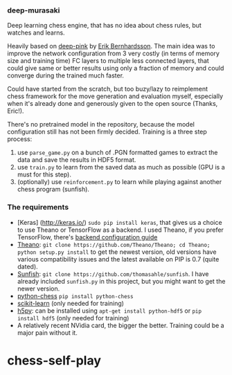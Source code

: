 ### deep-murasaki

Deep learning chess engine, that has no idea about chess rules, but watches and learns.

Heavily based on [deep-pink](https://github.com/erikbern/deep-pink) by [Erik Bernhardsson](http://erikbern.com). The main idea was to improve the network configuration from 3 very costly (in terms of memory size and training time) FC layers to multiple less connected layers, that could give same or better results using only a fraction of memory and could converge during the trained much faster.

Could have started from the scratch, but too buzy/lazy to reimplement chess framework for the move generation and evaluation myself, especially when it's already done and generously given to the open source (Thanks, Eric!).

There's no pretrained model in the repository, because the model configuration still has not been firmly decided. Training is a three step process:

1. use `parse_game.py` on a bunch of .PGN formatted games to extract the data and save the results in HDF5 format.
2. use `train.py` to learn from the saved data as much as possible (GPU is a must for this step).
3. (optionally) use `reinforcement.py` to learn while playing against another chess program (sunfish).

### The requirements

* [Keras] (http://keras.io/) `sudo pip install keras`, that gives us a choice to use Theano or TensorFlow as a backend. I used Theano, if you prefer TensorFlow, there's [backend configuration guide](http://keras.io/backend/)
* [Theano](https://github.com/Theano/Theano): `git clone https://github.com/Theano/Theano; cd Theano; python setup.py install` to get the newest version, old versions have various compatibility issues and the latest available on PIP is 0.7 (quite dated).
* [Sunfish](https://github.com/thomasahle/sunfish): `git clone https://github.com/thomasahle/sunfish`. I have already included `sunfish.py` in this project, but you might want to get the newer version.
* [python-chess](https://pypi.python.org/pypi/python-chess) `pip install python-chess`
* [scikit-learn](http://scikit-learn.org/stable/install.html) (only needed for training)
* [h5py](http://www.h5py.org/): can be installed using `apt-get install python-hdf5` or `pip install hdf5` (only needed for training)
* A relatively recent NVidia card, the bigger the better. Training could be a major pain without it.
# chess-self-play
